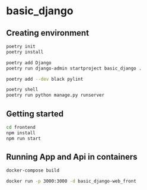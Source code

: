 # basic_django

## Creating environment

```sh
poetry init
poetry install

poetry add Django
poetry run django-admin startproject basic_django .

poetry add --dev black pylint

poetry shell
poetry run python manage.py runserver
```

## Getting started

```sh
cd frontend
npm install
npm run start
```

## Running App and Api in containers

```sh
docker-compose build

docker run -p 3000:3000 -d basic_django-web_front
```

